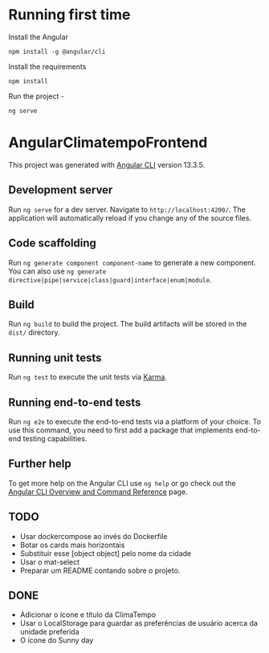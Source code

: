# Running first time

Install the Angular

<code>npm install -g @angular/cli</code>

Install the requirements

<code>npm install</code>

Run the project -

<code>ng serve</code>

# AngularClimatempoFrontend

This project was generated with [Angular CLI](https://github.com/angular/angular-cli) version 13.3.5.

## Development server

Run `ng serve` for a dev server. Navigate to `http://localhost:4200/`. The application will automatically reload if you change any of the source files.

## Code scaffolding

Run `ng generate component component-name` to generate a new component. You can also use `ng generate directive|pipe|service|class|guard|interface|enum|module`.

## Build

Run `ng build` to build the project. The build artifacts will be stored in the `dist/` directory.

## Running unit tests

Run `ng test` to execute the unit tests via [Karma](https://karma-runner.github.io).

## Running end-to-end tests

Run `ng e2e` to execute the end-to-end tests via a platform of your choice. To use this command, you need to first add a package that implements end-to-end testing capabilities.

## Further help

To get more help on the Angular CLI use `ng help` or go check out the [Angular CLI Overview and Command Reference](https://angular.io/cli) page.

## TODO

- Usar dockercompose ao invés do Dockerfile
- Botar os cards mais horizontais
- Substituir esse [object object] pelo nome da cidade
- Usar o mat-select
- Preparar um README contando sobre o projeto.

## DONE

- Adicionar o ícone e título da ClimaTempo
- Usar o LocalStorage para guardar as preferências de usuário acerca da unidade preferida
- O ícone do Sunny day
